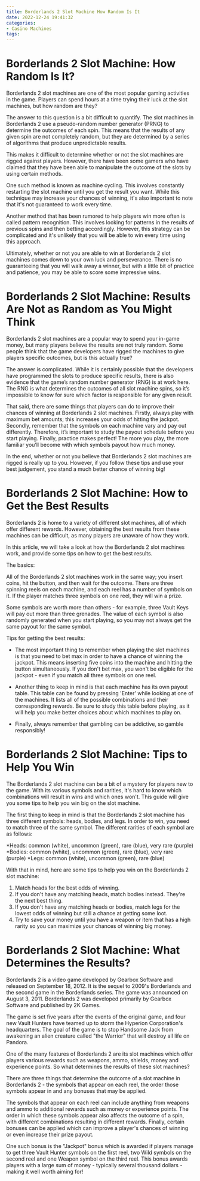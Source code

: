 ```yaml
---
title: Borderlands 2 Slot Machine How Random Is It
date: 2022-12-24 19:41:32
categories:
- Casino Machines
tags:
---
```



#  Borderlands 2 Slot Machine: How Random Is It?

Borderlands 2 slot machines are one of the most popular gaming activities in the game. Players can spend hours at a time trying their luck at the slot machines, but how random are they?

The answer to this question is a bit difficult to quantify. The slot machines in Borderlands 2 use a pseudo-random number generator (PRNG) to determine the outcomes of each spin. This means that the results of any given spin are not completely random, but they are determined by a series of algorithms that produce unpredictable results.

This makes it difficult to determine whether or not the slot machines are rigged against players. However, there have been some gamers who have claimed that they have been able to manipulate the outcome of the slots by using certain methods.

One such method is known as machine cycling. This involves constantly restarting the slot machine until you get the result you want. While this technique may increase your chances of winning, it's also important to note that it's not guaranteed to work every time.

Another method that has been rumored to help players win more often is called pattern recognition. This involves looking for patterns in the results of previous spins and then betting accordingly. However, this strategy can be complicated and it's unlikely that you will be able to win every time using this approach.

Ultimately, whether or not you are able to win at Borderlands 2 slot machines comes down to your own luck and perseverance. There is no guaranteeing that you will walk away a winner, but with a little bit of practice and patience, you may be able to score some impressive wins.

#  Borderlands 2 Slot Machine: Results Are Not as Random as You Might Think

 Borderlands 2 slot machines are a popular way to spend your in-game money, but many players believe the results are not truly random. Some people think that the game developers have rigged the machines to give players specific outcomes, but is this actually true?

The answer is complicated. While it is certainly possible that the developers have programmed the slots to produce specific results, there is also evidence that the game’s random number generator (RNG) is at work here. The RNG is what determines the outcomes of all slot machine spins, so it’s impossible to know for sure which factor is responsible for any given result.

That said, there are some things that players can do to improve their chances of winning at Borderlands 2 slot machines. Firstly, always play with maximum bet amounts; this increases your odds of hitting the jackpot. Secondly, remember that the symbols on each machine vary and pay out differently. Therefore, it’s important to study the payout schedule before you start playing. Finally, practice makes perfect! The more you play, the more familiar you’ll become with which symbols payout how much money.

In the end, whether or not you believe that Borderlands 2 slot machines are rigged is really up to you. However, if you follow these tips and use your best judgement, you stand a much better chance of winning big!

#  Borderlands 2 Slot Machine: How to Get the Best Results

Borderlands 2 is home to a variety of different slot machines, all of which offer different rewards. However, obtaining the best results from these machines can be difficult, as many players are unaware of how they work.

In this article, we will take a look at how the Borderlands 2 slot machines work, and provide some tips on how to get the best results.

The basics:

All of the Borderlands 2 slot machines work in the same way; you insert coins, hit the button, and then wait for the outcome. There are three spinning reels on each machine, and each reel has a number of symbols on it. If the player matches three symbols on one reel, they will win a prize.

Some symbols are worth more than others - for example, three Vault Keys will pay out more than three grenades. The value of each symbol is also randomly generated when you start playing, so you may not always get the same payout for the same symbol.

Tips for getting the best results:

- The most important thing to remember when playing the slot machines is that you need to bet max in order to have a chance of winning the jackpot. This means inserting five coins into the machine and hitting the button simultaneously. If you don't bet max, you won't be eligible for the jackpot - even if you match all three symbols on one reel.

- Another thing to keep in mind is that each machine has its own payout table. This table can be found by pressing 'Enter' while looking at one of the machines. It lists all of the possible combinations and their corresponding rewards. Be sure to study this table before playing, as it will help you make better choices about which machines to play on.

- Finally, always remember that gambling can be addictive, so gamble responsibly!

#  Borderlands 2 Slot Machine: Tips to Help You Win

The Borderlands 2 slot machine can be a bit of a mystery for players new to the game. With its various symbols and rarities, it's hard to know which combinations will result in wins and which ones won't. This guide will give you some tips to help you win big on the slot machine.

The first thing to keep in mind is that the Borderlands 2 slot machine has three different symbols: heads, bodies, and legs. In order to win, you need to match three of the same symbol. The different rarities of each symbol are as follows:

*Heads: common (white), uncommon (green), rare (blue), very rare (purple)
*Bodies: common (white), uncommon (green), rare (blue), very rare (purple)
*Legs: common (white), uncommon (green), rare (blue)

With that in mind, here are some tips to help you win on the Borderlands 2 slot machine:

1. Match heads for the best odds of winning.
2. If you don't have any matching heads, match bodies instead. They're the next best thing.
3. If you don't have any matching heads or bodies, match legs for the lowest odds of winning but still a chance at getting some loot.
4. Try to save your money until you have a weapon or item that has a high rarity so you can maximize your chances of winning big money.

#  Borderlands 2 Slot Machine: What Determines the Results?

Borderlands 2 is a video game developed by Gearbox Software and released on September 18, 2012. It is the sequel to 2009's Borderlands and the second game in the Borderlands series. The game was announced on August 3, 2011. Borderlands 2 was developed primarily by Gearbox Software and published by 2K Games.

The game is set five years after the events of the original game, and four new Vault Hunters have teamed up to storm the Hyperion Corporation's headquarters. The goal of the game is to stop Handsome Jack from awakening an alien creature called "the Warrior" that will destroy all life on Pandora.

One of the many features of Borderlands 2 are its slot machines which offer players various rewards such as weapons, ammo, shields, money and experience points. So what determines the results of these slot machines?

There are three things that determine the outcome of a slot machine in Borderlands 2 - the symbols that appear on each reel, the order those symbols appear in and any bonuses that may be applied.

The symbols that appear on each reel can include anything from weapons and ammo to additional rewards such as money or experience points. The order in which these symbols appear also affects the outcome of a spin, with different combinations resulting in different rewards. Finally, certain bonuses can be applied which can improve a player's chances of winning or even increase their prize payout.

One such bonus is the "Jackpot" bonus which is awarded if players manage to get three Vault Hunter symbols on the first reel, two Wild symbols on the second reel and one Weapon symbol on the third reel. This bonus awards players with a large sum of money - typically several thousand dollars - making it well worth aiming for!